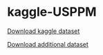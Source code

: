 # kaggle-USPPM
[Download kaggle dataset](https://www.kaggle.com/competitions/us-patent-phrase-to-phrase-matching)

[Download additional dataset](https://www.kaggle.com/datasets/xhlulu/cpc-codes)